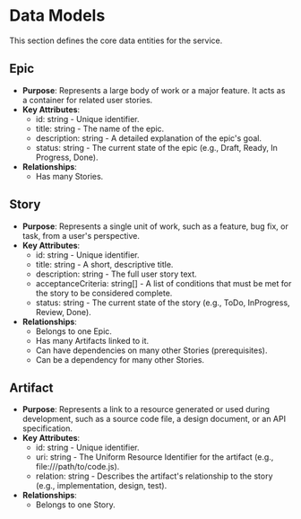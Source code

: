 # **Data Models**

This section defines the core data entities for the service.

## **Epic**

* **Purpose**: Represents a large body of work or a major feature. It acts as a container for related user stories.  
* **Key Attributes**:
  * id: string - Unique identifier.
  * title: string - The name of the epic.
  * description: string - A detailed explanation of the epic's goal.
  * status: string - The current state of the epic (e.g., Draft, Ready, In Progress, Done).  
* **Relationships**:  
  * Has many Stories.

## **Story**

* **Purpose**: Represents a single unit of work, such as a feature, bug fix, or task, from a user's perspective.  
* **Key Attributes**:
  * id: string - Unique identifier.
  * title: string - A short, descriptive title.
  * description: string - The full user story text.
  * acceptanceCriteria: string[] - A list of conditions that must be met for the story to be considered complete.
  * status: string - The current state of the story (e.g., ToDo, InProgress, Review, Done).  
* **Relationships**:  
  * Belongs to one Epic.  
  * Has many Artifacts linked to it.  
  * Can have dependencies on many other Stories (prerequisites).  
  * Can be a dependency for many other Stories.

## **Artifact**

* **Purpose**: Represents a link to a resource generated or used during development, such as a source code file, a design document, or an API specification.  
* **Key Attributes**:
  * id: string - Unique identifier.
  * uri: string - The Uniform Resource Identifier for the artifact (e.g., file:///path/to/code.js).
  * relation: string - Describes the artifact's relationship to the story (e.g., implementation, design, test).  
* **Relationships**:  
  * Belongs to one Story.

